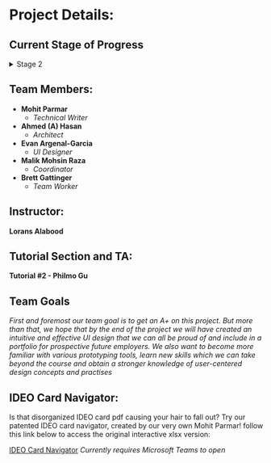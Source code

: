 # Project Details:

## Current Stage of Progress 
<details>
  <summary> Stage 2 </summary>
  <br>
  The goal of this stage was to choose and describe our project idea, and focus on employing methods for understanding our potential users.
  The full report can be found at: https://mperror.github.io/cpsc481-TeamK/https://google.ca
</details>

## Team Members:
* **Mohit Parmar**
  * _Technical Writer_
* **Ahmed (A) Hasan**
  * _Architect_ 
* **Evan Argenal-Garcia**
  * _UI Designer_ 
* **Malik Mohsin Raza**
  * _Coordinator_
* **Brett Gattinger**
  * _Team Worker_

## Instructor:
**Lorans Alabood**

## Tutorial Section and TA:
**Tutorial #2 - Philmo Gu**

## Team Goals
_First and foremost our team goal is to get an A+ on this project. But more than that, we hope that by the end of the project we will have created an intuitive and effective UI design that we can all be proud of and include in a portfolio for prospective future employers. We also want to become more familiar with various prototyping tools, learn new skills which we can take beyond the course and obtain a stronger knowledge of user-centered design concepts and practises_

## IDEO Card Navigator:
Is that disorganized IDEO card pdf causing your hair to fall out? Try our patented IDEO card navigator, created by our very own Mohit Parmar! follow this link below to access the original interactive xlsx version:  

[IDEO Card Navigator](https://teams.microsoft.com/l/file/4d4a746f-2c14-456d-84b6-6f25169f2f93?tenantId=c609a0ec-a5e3-4631-9686-192280bd9151&fileType=xlsx&objectUrl=https%3A%2F%2Fuofc.sharepoint.com%2Fsites%2FGrpO365_Science_ComputerScience_CPSC481F2020-Tut02%2FShared%20Documents%2FTut02%2FIDEO_NAV.xlsx&baseUrl=https%3A%2F%2Fuofc.sharepoint.com%2Fsites%2FGrpO365_Science_ComputerScience_CPSC481F2020-Tut02&serviceName=teams&threadId=19:70123cd6f5af4fd68448d9726560593e@thread.tacv2&messageId=1601589377149&groupId=a2fba69d-0c90-4822-8685-b448c380ddbe) _Currently requires Microsoft Teams to open_
